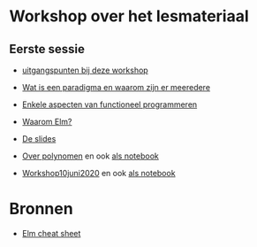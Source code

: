 # Workshop over het lesmateriaal

## Eerste sessie

+ [uitgangspunten bij deze workshop](uitgangspunten)

+ [Wat is een paradigma en waarom zijn er meeredere](paradigma)

+ [Enkele aspecten van functioneel programmeren](funcprog)

+ [Waarom Elm?](waaromelm)

+ [De slides](nascholing-programming-paradigms.pdf)

+ [Over polynomen](Polynoom-workshop.pdf)
en ook [als notebook](Polynoom-workshop.ipynb)

+ [Workshop10juni2020](Workshop10juni2020.pdf)
en ook [als notebook](Workshop10juni2020.ipynb)

# Bronnen

+ [Elm cheat sheet](https://github.com/ianunay/elm-cheat-sheet/blob/master/README.md)

